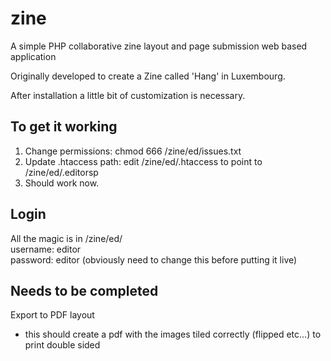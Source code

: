 zine
====
A simple PHP collaborative zine layout and page submission web based application

Originally developed to create a Zine called 'Hang' in Luxembourg.

After installation a little bit of customization is necessary.

To get it working
----
1. Change permissions: chmod 666 /zine/ed/issues.txt
2. Update .htaccess path: edit /zine/ed/.htaccess to point to /zine/ed/.editorsp
3. Should work now.

Login
----
All the magic is in /zine/ed/  
username: editor  
password: editor (obviously need to change this before putting it live)

Needs to be completed
----
Export to PDF layout
- this should create a pdf with the images tiled correctly (flipped etc...) to print double sided
